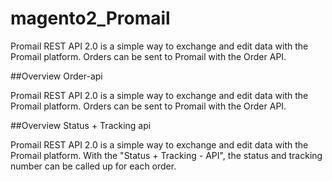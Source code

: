 # magento2_Promail

Promail REST API 2.0 is a simple way to exchange and edit data with the Promail platform. Orders can be sent to Promail with the Order API.

##Overview Order-api

Promail REST API 2.0 is a simple way to exchange and edit data with the Promail platform. Orders can be sent to Promail with the Order API.

##Overview Status + Tracking api


Promail REST API 2.0 is a simple way to exchange and edit data with the Promail platform. With the "Status + Tracking - API", the status and tracking number can be called up for each order.
